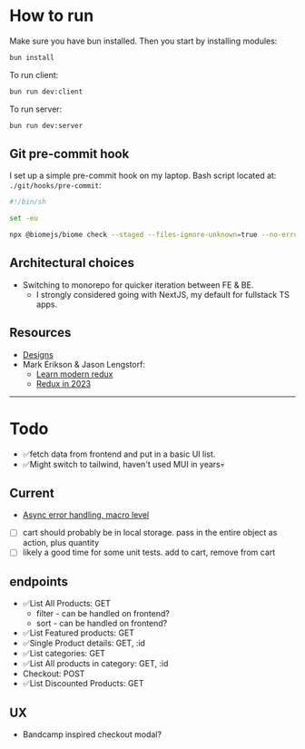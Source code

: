 # How to run
Make sure you have bun installed.
Then you start by installing modules:

```bash
bun install
```

To run client:

```bash
bun run dev:client
```

To run server:

```bash
bun run dev:server
```

## Git pre-commit hook

I set up a simple pre-commit hook on my laptop.
Bash script located at: `./git/hooks/pre-commit`:

```sh
#!/bin/sh

set -eu

npx @biomejs/biome check --staged --files-ignore-unknown=true --no-errors-on-unmatched
```


## Architectural choices
- Switching to monorepo for quicker iteration between FE & BE.
  - I strongly considered going with NextJS, my default for fullstack TS apps.


## Resources
- [Designs](https://www.figma.com/design/eNV3PGUxZz3EvvpnJplCAD/E-Commerce-UI-Kit-(Community)?node-id=0-1&t=AMzc6NsEyc4y7M9q-1)
- Mark Erikson & Jason Lengstorf:
  - [Learn modern redux](https://www.youtube.com/watch?v=9zySeP5vH9c&pp=ygUcbWFyayBlcmlrc29uIGphc29uIGxlbmdzdG9yZg%3D%3D)
  - [Redux in 2023](https://www.youtube.com/watch?v=MLbXjCddf3A&pp=ygUcbWFyayBlcmlrc29uIGphc29uIGxlbmdzdG9yZg%3D%3D)

---

# Todo
- ✅fetch data from frontend and put in a basic UI list.
- ✅Might switch to tailwind, haven't used MUI in years💀
## Current
- [Async error handling, macro level](https://redux-toolkit.js.org/rtk-query/usage/error-handling#handling-errors-at-a-macro-level)
- [ ] cart should probably be in local storage. pass in the entire object as action, plus quantity
- [ ] likely a good time for some unit tests. add to cart, remove from cart

## endpoints
  - ✅List All Products: GET 
    - filter - can be handled on frontend?
    - sort - can be handled on frontend?
  - ✅List Featured products: GET 
  - ✅Single Product details: GET, :id
  - ✅List categories: GET
  - ✅List All products in category: GET, :id
  - Checkout: POST
  - ✅List Discounted Products: GET

## UX
- Bandcamp inspired checkout modal?

